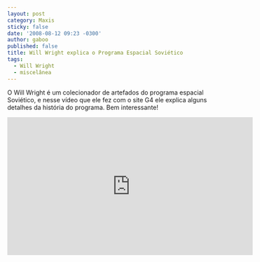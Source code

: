 ```yaml
---
layout: post
category: Maxis
sticky: false
date: '2008-08-12 09:23 -0300'
author: gaboo
published: false
title: Will Wright explica o Programa Espacial Soviético
tags:
  - Will Wright
  - miscelânea
---
```

O Will Wright é um colecionador de artefados do programa espacial Soviético, e nesse vídeo que ele fez com o site G4 ele explica alguns detalhes da história do programa. Bem interessante!

<iframe width="560" height="315" src="https://www.youtube.com/embed/5H-SoHKGhJw" frameborder="0" allow="accelerometer; autoplay; encrypted-media; gyroscope; picture-in-picture" allowfullscreen></iframe>